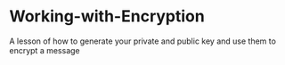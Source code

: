 # Working-with-Encryption
A lesson of how to generate your private and public key and use them to encrypt a message
